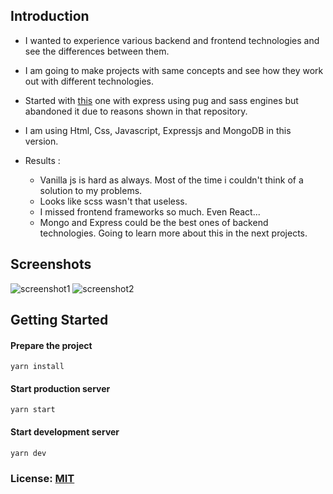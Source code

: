 ## Introduction

- I wanted to experience various backend and frontend technologies and see the differences between them.

- I am going to make projects with same concepts and see how they work out with different technologies.

- Started with [this](https://github.com/dedeogluhu/poll-app-v01) one with express using pug and sass engines but abandoned it due to reasons shown in that repository.
    
- I am using Html, Css, Javascript, Expressjs and MongoDB in this version. 

- Results : 
    - Vanilla js is hard as always. Most of the time i couldn't think of a solution to my problems.
    - Looks like scss wasn't that useless.
    - I missed frontend frameworks so much. Even React...
    - Mongo and Express could be the best ones of backend technologies. Going to learn more about this in the next projects.  

## Screenshots
![screenshot1](https://user-images.githubusercontent.com/64230499/101285464-573c8a80-37f6-11eb-98b2-c91f2fe56fdf.png)
![screenshot2](https://user-images.githubusercontent.com/64230499/101285466-586db780-37f6-11eb-9880-50898ec7a3ff.png)

## Getting Started

#### Prepare the project
```
yarn install
```

#### Start production server

```
yarn start
```

#### Start development server

```
yarn dev
```

### License: [MIT](https://github.com/dedeogluhu/poll-app-v02/blob/main/LICENSE)
